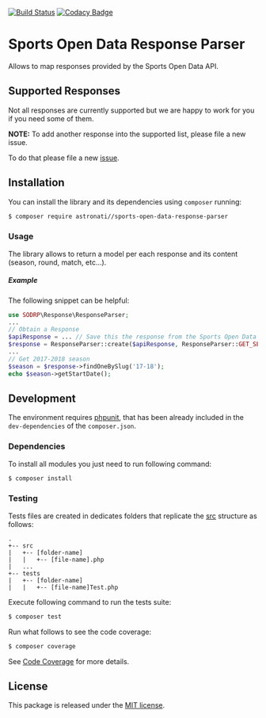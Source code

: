 [![Build Status](https://travis-ci.org/astronati/php-sports-open-data-response-parser.svg?branch=master)](https://travis-ci.org/astronati/php-sports-open-data-response-parser)
[![Codacy Badge](https://api.codacy.com/project/badge/Grade/3caf1d767596416b973fbabc96fef324)](https://www.codacy.com/app/astronati/php-sports-open-data-response-parser?utm_source=github.com&amp;utm_medium=referral&amp;utm_content=astronati/php-sports-open-data-response-parser&amp;utm_campaign=Badge_Grade)

# Sports Open Data Response Parser
Allows to map responses provided by the Sports Open Data API.

## Supported Responses
Not all responses are currently supported but we are happy to work for you if you need some of them.

**NOTE:** To add another response into the supported list, please file a new issue.

To do that please file a new [issue](https://github.com/astronati/php-sports-open-data-response-parser/issues/new).

## Installation
You can install the library and its dependencies using `composer` running:
```sh
$ composer require astronati//sports-open-data-response-parser
```

### Usage
The library allows to return a model per each response and its content (season, round, match, etc...).

##### Example
The following snippet can be helpful:

```php
use SODRP\Response\ResponseParser;
...
// Obtain a Response
$apiResponse = ... // Save this the response from the Sports Open Data API
$response = ResponseParser::create($apiResponse, ResponseParser::GET_SEASONS_AVAILABLE);
...
// Get 2017-2018 season
$season = $response->findOneBySlug('17-18');
echo $season->getStartDate();
```

## Development
The environment requires [phpunit](https://phpunit.de/), that has been already included in the `dev-dependencies` of the
`composer.json`.

### Dependencies
To install all modules you just need to run following command:

```sh
$ composer install
```

### Testing
Tests files are created in dedicates folders that replicate the
[src](https://github.com/astronati/php-sports-open-data-response-parser/tree/master/src) structure as follows:
```
.
+-- src
|   +-- [folder-name]
|   |   +-- [file-name].php
|   ...
+-- tests
|   +-- [folder-name]
|   |   +-- [file-name]Test.php
```

Execute following command to run the tests suite:
```sh
$ composer test
```

Run what follows to see the code coverage:
```sh
$ composer coverage
```

See [Code Coverage](http://astronati.github.io/php-sports-open-data-response-parser/coverage/html/index.html)
for more details.

## License
This package is released under the [MIT license](LICENSE.md).

